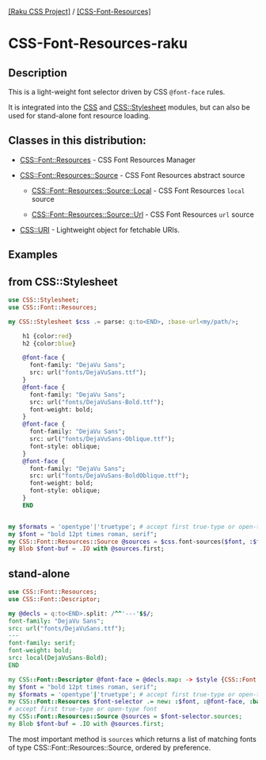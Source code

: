[[Raku CSS Project]](https://css-raku.github.io)
 / [[CSS-Font-Resources]](https://css-raku.github.io/CSS-Font-Resources-raku)

# CSS-Font-Resources-raku

## Description

This is a light-weight font selector driven by CSS `@font-face` rules.

It is integrated into the [CSS](https://css-raku.github.io) and [CSS::Stylesheet](https://css-raku.github.io/CSS-Stylesheet-raku) modules, but
can also be used for stand-alone font resource loading.

## Classes in this distribution:

- [CSS::Font::Resources](https://css-raku.github.io/CSS-Font-Resources-raku/CSS/Font/Resources) - CSS Font Resources Manager

- [CSS::Font::Resources::Source](https://css-raku.github.io/CSS-Font-Resources-raku/CSS/Font/Resources/Source) - CSS Font Resources abstract source

  - [CSS::Font::Resources::Source::Local](https://css-raku.github.io/CSS-Font-Resources-raku/CSS/Font/Resources/Source/Local) - CSS Font Resources `local` source

  - [CSS::Font::Resources::Source::Url](https://css-raku.github.io/CSS-Font-Resources-raku/CSS/Font/Resources/Source/Url) - CSS Font Resources `url` source
- [CSS::URI](https://css-raku.github.io/CSS-Font-Resources-raku/CSS/URI) - Lightweight object for fetchable URIs.

## Examples

## from CSS::Stylesheet

```raku
use CSS::Stylesheet;
use CSS::Font::Resources;

my CSS::Stylesheet $css .= parse: q:to<END>, :base-url<my/path/>;

    h1 {color:red}
    h2 {color:blue}

    @font-face {
      font-family: "DejaVu Sans";
      src: url("fonts/DejaVuSans.ttf");
    }
    @font-face {
      font-family: "DejaVu Sans";
      src: url("fonts/DejaVuSans-Bold.ttf");
      font-weight: bold;
    }
    @font-face {
      font-family: "DejaVu Sans";
      src: url("fonts/DejaVuSans-Oblique.ttf");
      font-style: oblique;
    }
    @font-face {
      font-family: "DejaVu Sans";
      src: url("fonts/DejaVuSans-BoldOblique.ttf");
      font-weight: bold;
      font-style: oblique;
    }
    END


my $formats = 'opentype'|'truetype'; # accept first true-type or open-type font
my $font = "bold 12pt times roman, serif";
my CSS::Font::Resources::Source @sources = $css.font-sources($font, :$formats);
my Blob $font-buf = .IO with @sources.first;
```

## stand-alone

```raku
use CSS::Font::Resources;
use CSS::Font::Descriptor;

my @decls = q:to<END>.split: /^^'---'$$/;
font-family: "DejaVu Sans";
src: url("fonts/DejaVuSans.ttf");
---
font-family: serif;
font-weight: bold;
src: local(DejaVuSans-Bold);
END

my CSS::Font::Descriptor @font-face = @decls.map: -> $style {CSS::Font::Descriptor.new: :$font};
my $font = "bold 12pt times roman, serif";
my $formats = 'opentype'|'truetype'; # accept first true-type or open-type font
my CSS::Font::Resources $font-selector .= new: :$font, :@font-face, :base-url</my/path/>, :$formats;
# accept first true-type or open-type font
my CSS::Font::Resources::Source @sources = $font-selector.sources;
my Blob $font-buf = .IO with @sources.first;

```

The most important method is `sources` which returns a list of matching fonts of type CSS::Font::Resources::Source, ordered by preference.
